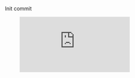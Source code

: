 Init commit
<figure class="video_container">
  <iframe src="http://llc.stat.purdue.edu/2014/41600/videos/prob1201.mp4" frameborder="0" allowfullscreen="true"> </iframe>
</figure>
